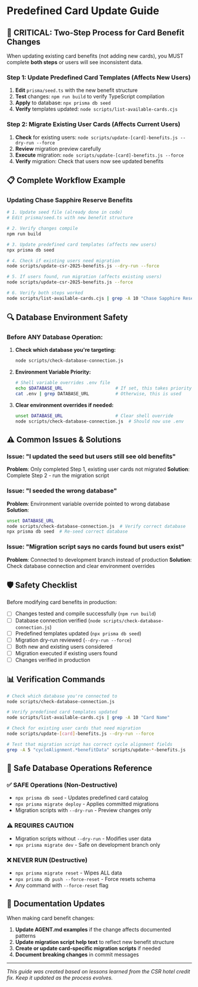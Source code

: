 # Predefined Card Update Guide

## 🚨 CRITICAL: Two-Step Process for Card Benefit Changes

When updating existing card benefits (not adding new cards), you MUST complete **both steps** or users will see inconsistent data.

### Step 1: Update Predefined Card Templates (Affects New Users)
1. **Edit** `prisma/seed.ts` with the new benefit structure
2. **Test** changes: `npm run build` to verify TypeScript compilation
3. **Apply** to database: `npx prisma db seed`
4. **Verify** templates updated: `node scripts/list-available-cards.cjs`

### Step 2: Migrate Existing User Cards (Affects Current Users)
1. **Check** for existing users: `node scripts/update-[card]-benefits.js --dry-run --force`
2. **Review** migration preview carefully
3. **Execute** migration: `node scripts/update-[card]-benefits.js --force`
4. **Verify** migration: Check that users now see updated benefits

## 📋 Complete Workflow Example

### Updating Chase Sapphire Reserve Benefits

```bash
# 1. Update seed file (already done in code)
# Edit prisma/seed.ts with new benefit structure

# 2. Verify changes compile
npm run build

# 3. Update predefined card templates (affects new users)
npx prisma db seed

# 4. Check if existing users need migration
node scripts/update-csr-2025-benefits.js --dry-run --force

# 5. If users found, run migration (affects existing users)
node scripts/update-csr-2025-benefits.js --force

# 6. Verify both steps worked
node scripts/list-available-cards.cjs | grep -A 10 "Chase Sapphire Reserve"
```

## 🔍 Database Environment Safety

### Before ANY Database Operation:

1. **Check which database you're targeting:**
   ```bash
   node scripts/check-database-connection.js
   ```

2. **Environment Variable Priority:**
   ```bash
   # Shell variable overrides .env file
   echo $DATABASE_URL                    # If set, this takes priority
   cat .env | grep DATABASE_URL          # Otherwise, this is used
   ```

3. **Clear environment overrides if needed:**
   ```bash
   unset DATABASE_URL                    # Clear shell override
   node scripts/check-database-connection.js  # Should now use .env
   ```

## ⚠️ Common Issues & Solutions

### Issue: "I updated the seed but users still see old benefits"
**Problem**: Only completed Step 1, existing user cards not migrated
**Solution**: Complete Step 2 - run the migration script

### Issue: "I seeded the wrong database"
**Problem**: Environment variable override pointed to wrong database
**Solution**: 
```bash
unset DATABASE_URL
node scripts/check-database-connection.js  # Verify correct database
npx prisma db seed  # Re-seed correct database
```

### Issue: "Migration script says no cards found but users exist"
**Problem**: Connected to development branch instead of production
**Solution**: Check database connection and clear environment overrides

## 🛡️ Safety Checklist

Before modifying card benefits in production:

- [ ] Changes tested and compile successfully (`npm run build`)
- [ ] Database connection verified (`node scripts/check-database-connection.js`)
- [ ] Predefined templates updated (`npx prisma db seed`)
- [ ] Migration dry-run reviewed (`--dry-run --force`)
- [ ] Both new and existing users considered
- [ ] Migration executed if existing users found
- [ ] Changes verified in production

## 📊 Verification Commands

```bash
# Check which database you're connected to
node scripts/check-database-connection.js

# Verify predefined card templates updated
node scripts/list-available-cards.cjs | grep -A 10 "Card Name"

# Check for existing user cards that need migration
node scripts/update-[card]-benefits.js --dry-run --force

# Test that migration script has correct cycle alignment fields
grep -A 5 "cycleAlignment.*benefitData" scripts/update-*-benefits.js
```

## 🔄 Safe Database Operations Reference

### ✅ SAFE Operations (Non-Destructive)
- `npx prisma db seed` - Updates predefined card catalog
- `npx prisma migrate deploy` - Applies committed migrations
- Migration scripts with `--dry-run` - Preview changes only

### ⚠️ REQUIRES CAUTION
- Migration scripts without `--dry-run` - Modifies user data
- `npx prisma migrate dev` - Safe on development branch only

### ❌ NEVER RUN (Destructive)
- `npx prisma migrate reset` - Wipes ALL data
- `npx prisma db push --force-reset` - Force resets schema
- Any command with `--force-reset` flag

## 📝 Documentation Updates

When making card benefit changes:

1. **Update AGENT.md examples** if the change affects documented patterns
2. **Update migration script help text** to reflect new benefit structure
3. **Create or update card-specific migration scripts** if needed
4. **Document breaking changes** in commit messages

---

*This guide was created based on lessons learned from the CSR hotel credit fix. Keep it updated as the process evolves.*
